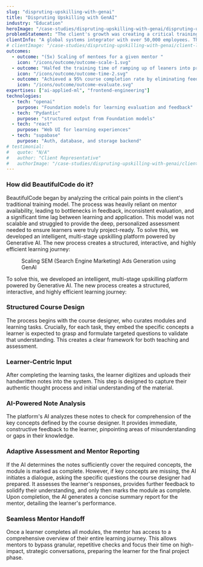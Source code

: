 ```yaml
---
slug: "dispruting-upskilling-with-genai"
title: "Dispruting Upskilling with GenAI"
industry: "Education"
heroImage: "/case-studies/dispruting-upskilling-with-genai/dispruting-upskilling-with-genai.svg"
problemStatement: "The client's growth was creating a critical training bottleneck. With a constant influx of new hires, their traditional mentor-led model couldn't scale. Each experienced mentor could only support a handful of mentees, leading to long wait times, delayed project readiness, and missed revenue opportunities. They needed a way to break the linear relationship between mentors and mentees to unlock scalable growth."
clientInfo: "A global systems integrator with over 50,000 employees. Their business model relies on hiring thousands of university graduates each year and rapidly deploying them to billable client projects."
# clientImage: "/case-studies/dispruting-upskilling-with-genai/client-logo.svg"
outcomes:
  - outcome: "(5x) Scaling of mentees for a given mentor "
    icon: "/icons/outcome/outcome-scale-1.svg"
  - outcome: "Halfed the training time of ramping up of leaners into projects"
    icon: "/icons/outcome/outcome-time-2.svg"
  - outcome: "Achieved a 95% course completion rate by eliminating feedback delays and keeping learners engaged."
    icon: "/icons/outcome/outcome-evaluate.svg"
expertises: ["ai-applied-ml", "frontend-engineering"]
technologies:
  - tech: "openai"
    purpose: "Foundation models for learning evaluation and feedback"
  - tech: "Pydantic"
    purpose: "structured output from Foundation models"
  - tech: "react"
    purpose: "Web UI for learning experiences"
  - tech: "supabase"
    purpose: "Auth, database, and storage backend"
# testimonial:
#   quote: "N/A"
#   author: "Client Representative"
#   authorImage: "/case-studies/dispruting-upskilling-with-genai/client-author.svg"
---
```


### How did BeautifulCode do it?

BeautifulCode began by analyzing the critical pain points in the client's traditional training model. The process was heavily reliant on mentor availability, leading to bottlenecks in feedback, inconsistent evaluation, and a significant time lag between learning and application. This model was not scalable and struggled to provide the deep, personalized assessment needed to ensure learners were truly project-ready.
To solve this, we developed an intelligent, multi-stage upskilling platform powered by Generative AI. The new process creates a structured, interactive, and highly efficient learning journey:

<figure>
  <img src="/case-studies/dispruting-upskilling-with-genai/dispruting-upskilling-with-genai.png" alt="" />
  <figcaption>
    Scaling SEM (Search Engine Marketing) Ads Generation using GenAI
  </figcaption>
</figure>

To solve this, we developed an intelligent, multi-stage upskilling platform powered by Generative AI. The new process creates a structured, interactive, and highly efficient learning journey:

### Structured Course Design

The process begins with the course designer, who curates modules and learning tasks. Crucially, for each task, they embed the specific concepts a learner is expected to grasp and formulate targeted questions to validate that understanding. This creates a clear framework for both teaching and assessment.

### Learner-Centric Input

After completing the learning tasks, the learner digitizes and uploads their handwritten notes into the system. This step is designed to capture their authentic thought process and initial understanding of the material.

### AI-Powered Note Analysis

The platform's AI analyzes these notes to check for comprehension of the key concepts defined by the course designer. It provides immediate, constructive feedback to the learner, pinpointing areas of misunderstanding or gaps in their knowledge.

### Adaptive Assessment and Mentor Reporting

If the AI determines the notes sufficiently cover the required concepts, the module is marked as complete. However, if key concepts are missing, the AI initiates a dialogue, asking the specific questions the course designer had prepared. It assesses the learner's responses, provides further feedback to solidify their understanding, and only then marks the module as complete. Upon completion, the AI generates a concise summary report for the mentor, detailing the learner's performance.

### Seamless Mentor Handoff

Once a learner completes all modules, the mentor has access to a comprehensive overview of their entire learning journey. This allows mentors to bypass granular, repetitive checks and focus their time on high-impact, strategic conversations, preparing the learner for the final project phase.

<!-- ### Overview of Delivery Methodology

Step 1 - Research and Build
Developed multiple proof of concepts for micro learning experiences.
Step 2 - Brainstorm and Propose
Formulated and proposed philosophical models of learning.
Step 3 - Roadmap Creation
Broke down desired features into a prioritized development roadmap.
Step 4 - Kanban Implementation
Launched features incrementally using the Kanban method. -->
